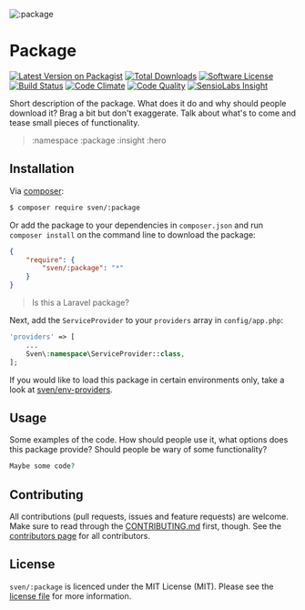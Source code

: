 ![:package](:hero)

# Package

[![Latest Version on Packagist][ico-version]][link-packagist]
[![Total Downloads][ico-downloads]][link-downloads]
[![Software License][ico-license]](LICENSE.md)
[![Build Status][ico-travis]][link-travis]
[![Code Climate][ico-codeclimate]][link-codeclimate]
[![Code Quality][ico-quality]][link-quality]
[![SensioLabs Insight][ico-insight]][link-insight]

Short description of the package. What does it do and why should people download
it? Brag a bit but don't exaggerate. Talk about what's to come and tease small
pieces of functionality.

> :namespace
> :package
> :insight
> :hero

## Installation
Via [composer](http://getcomposer.org):

```bash
$ composer require sven/:package
```

Or add the package to your dependencies in `composer.json` and run
`composer install` on the command line to download the package:

```json
{
    "require": {
        "sven/:package": "*"
    }
}
```

> Is this a Laravel package?

Next, add the `ServiceProvider` to your `providers` array in `config/app.php`:

```php
'providers' => [
    ...
    Sven\:namespace\ServiceProvider::class,
];
```

If you would like to load this package in certain environments only, take a look
at [sven/env-providers](https://github.com/svenluijten/env-providers).

## Usage
Some examples of the code. How should people use it, what options does this package
provide? Should people be wary of some functionality?

```php
Maybe some code?
```

## Contributing
All contributions (pull requests, issues and feature requests) are
welcome. Make sure to read through the [CONTRIBUTING.md](CONTRIBUTING.md) first,
though. See the [contributors page](../../graphs/contributors) for all contributors.

## License
`sven/:package` is licenced under the MIT License (MIT). Please see the
[license file](LICENSE.md) for more information.

[ico-version]: https://img.shields.io/packagist/v/sven/:package.svg?style=flat-square
[ico-license]: https://img.shields.io/badge/license-MIT-green.svg?style=flat-square
[ico-downloads]: https://img.shields.io/packagist/dt/sven/:package.svg?style=flat-square
[ico-travis]: https://img.shields.io/travis/svenluijten/:package.svg?style=flat-square
[ico-codeclimate]: https://img.shields.io/codeclimate/github/svenluijten/:package.svg?style=flat-square
[ico-quality]: https://img.shields.io/scrutinizer/g/svenluijten/:package.svg?style=flat-square
[ico-insight]: https://img.shields.io/sensiolabs/i/:insight.svg?style=flat-square

[link-packagist]: https://packagist.org/packages/sven/:package
[link-downloads]: https://packagist.org/packages/sven/:package
[link-travis]: https://travis-ci.org/svenluijten/:package
[link-codeclimate]: https://codeclimate.com/github/svenluijten/:package
[link-quality]: https://scrutinizer-ci.com/g/svenluijten/:package/?branch=master
[link-insight]: https://insight.sensiolabs.com/projects/:insight
